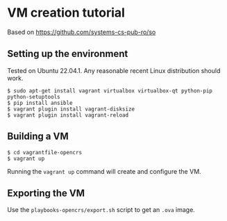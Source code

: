 # VM creation tutorial

Based on https://github.com/systems-cs-pub-ro/so

## Setting up the environment

Tested on Ubuntu 22.04.1.
Any reasonable recent Linux distribution should work.

    $ sudo apt-get install vagrant virtualbox virtualbox-qt python-pip python-setuptools
    $ pip install ansible
    $ vagrant plugin install vagrant-disksize
    $ vagrant plugin install vagrant-reload

## Building a VM

    $ cd vagrantfile-opencrs
    $ vagrant up

Running the `vagrant up` command will create and configure the VM.

## Exporting the VM

Use the `playbooks-opencrs/export.sh` script to get an `.ova` image.
